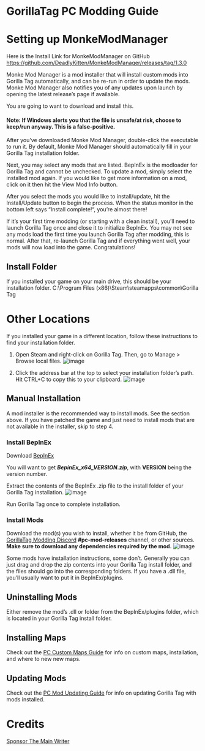 # GorillaTag PC Modding Guide

# Setting up MonkeModManager
Here is the Install Link for MonkeModManager on GitHub
https://github.com/DeadlyKitten/MonkeModManager/releases/tag/1.3.0

Monke Mod Manager is a mod installer that will install custom mods into Gorilla Tag automatically, and can be re-run in order to update the mods. Monke Mod Manager also notifies you of any updates upon launch by opening the latest release’s page if available.

You are going to want to download and install this.

#### Note: If Windows alerts you that the file is unsafe/at risk, choose to keep/run anyway. This is a false-positive.

After you’ve downloaded Monke Mod Manager, double-click the executable to run it. By default, Monke Mod Manager should automatically fill in your Gorilla Tag installation folder.

Next, you may select any mods that are listed. BepInEx is the modloader for Gorilla Tag and cannot be unchecked. To update a mod, simply select the installed mod again. If you would like to get more information on a mod, click on it then hit the View Mod Info button.

After you select the mods you would like to install/update, hit the Install/Update button to begin the process. When the status monitor in the bottom left says “Install complete!“, you’re almost there!

If it’s your first time modding (or starting with a clean install), you’ll need to launch Gorilla Tag once and close it to initialize BepInEx. You may not see any mods load the first time you launch Gorilla Tag after modding, this is normal.
After that, re-launch Gorilla Tag and if everything went well, your mods will now load into the game. Congratulations!

## Install Folder

If you installed your game on your main drive, this should be your installation folder. C:\Program Files (x86)\Steam\steamapps\common\Gorilla Tag

# Other Locations
If you installed your game in a different location, follow these instructions to find your installation folder.

1. Open Steam and right-click on Gorilla Tag. Then, go to Manage > Browse local files.
![image](https://user-images.githubusercontent.com/121695210/212397870-f5b1f7a8-b9d5-4789-94cd-91484d21ff37.png)

2. Click the address bar at the top to select your installation folder’s path. Hit CTRL+C to copy this to your clipboard.
![image](https://user-images.githubusercontent.com/121695210/212397961-a5e6a30f-5f35-4a4b-b518-31ee780c8ae1.png)

## Manual Installation
A mod installer is the recommended way to install mods. See the section above. If you have patched the game and just need to install mods that are not available in the installer, skip to step 4.

### Install BepInEx
Download [BepInEx](https://github.com/DeadlyKitten/MonkeModManager/releases/tag/1.3.0)

You will want to get ***BepinEx_x64_VERSION.zip***, with **VERSION** being the version number.

Extract the contents of the BepInEx .zip file to the install folder of your Gorilla Tag installation.
![image](https://user-images.githubusercontent.com/121695210/212398610-98571190-f597-4786-b978-57f5a8b28c39.png)

Run Gorilla Tag once to complete installation.

### Install Mods
Download the mod(s) you wish to install, whether it be from GitHub, the [GorillaTag Modding Discord](https://discord.gg/monkemod) **#pc-mod-releases** channel, or other sources. **Make sure to download any dependencies required by the mod.**
![image](https://user-images.githubusercontent.com/121695210/212398928-9498b734-16b6-49c6-b268-b01113cf89f7.png)

Some mods have installation instructions, some don’t. Generally you can just drag and drop the zip contents into your Gorilla Tag install folder, and the files should go into the corresponding folders. If you have a .dll file, you’ll usually want to put it in BepInEx/plugins.


## Uninstalling Mods
Either remove the mod’s .dll or folder from the BepInEx/plugins folder, which is located in your Gorilla Tag install folder.

## Installing Maps
Check out the [PC Custom Maps Guide](https://gorillatagmodding.burrito.software/#/pc-maploading) for info on custom maps, installation, and where to new new maps.

## Updating Mods
Check out the [PC Mod Updating Guide](https://gorillatagmodding.burrito.software/#/pc-updating) for info on updating Gorilla Tag with mods installed.


# Credits
[Sponsor The Main Writer](https://github.com/sponsors/burritosoftware)
